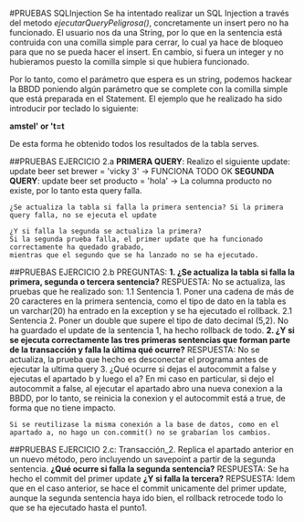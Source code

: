 #PRUEBAS SQLInjection
Se ha intentado realizar un SQL Injection a través del metodo _ejecutarQueryPeligrosa()_, concretamente un insert pero no ha funcionado.
El usuario nos da una String, por lo que en la sentencia está contruida con una comilla simple para cerrar,
lo cual ya hace de bloqueo para que no se pueda hacer el insert. En cambio, si fuera un integer y
no hubieramos puesto la comilla simple si que hubiera funcionado.
    
Por lo tanto, como el parámetro que espera es un string, podemos hackear la BBDD poniendo algún parámetro
que se complete con la comilla simple que está preparada en el Statement. El ejemplo que he realizado ha sido
introducir por teclado lo siguiente:
    
**amstel' or 't=t**
    
De esta forma he obtenido todos los resultados de la tabla serves.

##PRUEBAS EJERCICIO 2.a
    **PRIMERA QUERY**: Realizo el siguiente update: update beer set brewer = 'vicky 3' -> FUNCIONA TODO OK
    **SEGUNDA QUERY**: update beer set producto = 'hola' -> La columna producto no existe, por lo tanto esta query falla.
    
    ¿Se actualiza la tabla si falla la primera sentencia? Si la primera query falla, no se ejecuta el update
    
    ¿Y si falla la segunda se actualiza la primera?
    Si la segunda prueba falla, el primer update que ha funcionado correctamente ha quedado grabado,
    mientras que el segundo que se ha lanzado no se ha ejecutado.
##PRUEBAS EJERCICIO 2.b
    PREGUNTAS:
    **1. ¿Se actualiza la tabla si falla la primera, segunda o tercera sentencia?**
    RESPUESTA: No se actualiza, las pruebas que he realizado son:
        1.1 Sentencia 1. Poner una cadena de más de 20 caracteres en la primera sentencia, como el
    tipo de dato en la tabla es un varchar(20) ha entrado en la exception y se ha ejecutado el rollback.
        2.1 Sentencia 2. Poner un double que supere el tipo de dato decimal (5,2). No ha guardado el update
    de la sentencia 1, ha hecho rollback de todo.
    **2. ¿Y si se ejecuta correctamente las tres primeras sentencias que forman
    parte de la transacción y falla la última qué ocurre?**
    RESPUESTA: No se actualiza, la prueba que hecho es desconectar el programa antes de ejecutar la ultima query
    3. ¿Qué ocurre si dejas el autocommit a false y ejecutas el apartado b y luego el a?
    En mi caso en particular, si dejo el autocommit a false, al ejecutar el apartado abro una nueva conexion a la BBDD,
    por lo tanto, se reinicia la conexion y el autocommit está a true, de forma que no tiene impacto.
    
    Si se reutilizase la misma conexión a la base de datos, como en el apartado a, no hago un con.commit() no se grabarían los cambios.
##PRUEBAS EJERCICIO 2.c: Transacción_2.
    Replica el apartado anterior en un nuevo método, pero incluyendo un savepoint a
    partir de la segunda sentencia.
    **¿Qué ocurre si falla la segunda sentencia?**
    RESPUESTA: Se ha hecho el commit del primer update 
    **¿Y si falla la tercera?**
    REPSUESTA: Idem que en el caso anterior, se hace el commit unicamente del primer update,
    aunque la segunda sentencia haya ido bien, el rollback retrocede todo lo que se ha ejecutado
    hasta el punto1.
